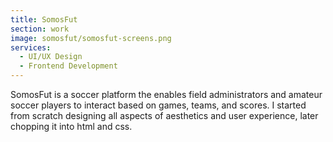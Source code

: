 ```yaml
---
title: SomosFut
section: work
image: somosfut/somosfut-screens.png
services:
  - UI/UX Design
  - Frontend Development
---
```


SomosFut is a soccer platform the enables field administrators and amateur soccer players to interact based on games, teams, and scores. I started from scratch designing all aspects of aesthetics and user experience, later chopping it into html and css.
